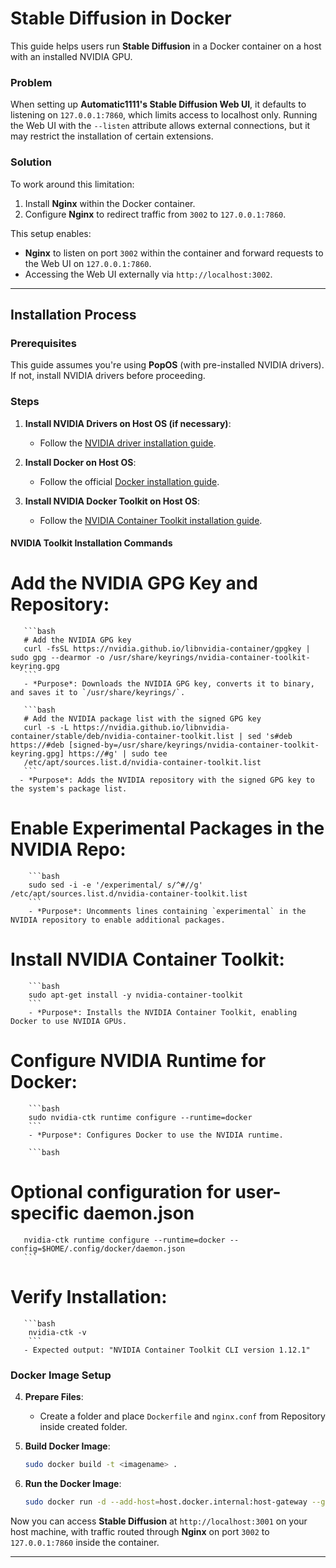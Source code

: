 # Stable Diffusion in Docker

This guide helps users run **Stable Diffusion** in a Docker container on a host with an installed NVIDIA GPU.

### Problem
When setting up **Automatic1111's Stable Diffusion Web UI**, it defaults to listening on `127.0.0.1:7860`, which limits access to localhost only. Running the Web UI with the `--listen` attribute allows external connections, but it may restrict the installation of certain extensions.

### Solution
To work around this limitation:
1. Install **Nginx** within the Docker container.
2. Configure **Nginx** to redirect traffic from `3002` to `127.0.0.1:7860`.

This setup enables:
- **Nginx** to listen on port `3002` within the container and forward requests to the Web UI on `127.0.0.1:7860`.
- Accessing the Web UI externally via `http://localhost:3002`.

---

## Installation Process

### Prerequisites
This guide assumes you're using **PopOS** (with pre-installed NVIDIA drivers). If not, install NVIDIA drivers before proceeding.

### Steps

1. **Install NVIDIA Drivers on Host OS (if necessary)**:
   - Follow the [NVIDIA driver installation guide](https://docs.nvidia.com/).

2. **Install Docker on Host OS**:
   - Follow the official [Docker installation guide](https://docs.docker.com/engine/install/).

3. **Install NVIDIA Docker Toolkit on Host OS**:
   - Follow the [NVIDIA Container Toolkit installation guide](https://docs.nvidia.com/datacenter/cloud-native/container-toolkit/latest/install-guide.html).

#### NVIDIA Toolkit Installation Commands

   # **Add the NVIDIA GPG Key and Repository**:
       ```bash
       # Add the NVIDIA GPG key
       curl -fsSL https://nvidia.github.io/libnvidia-container/gpgkey | sudo gpg --dearmor -o /usr/share/keyrings/nvidia-container-toolkit-keyring.gpg
       ```
       - *Purpose*: Downloads the NVIDIA GPG key, converts it to binary, and saves it to `/usr/share/keyrings/`.

       ```bash
       # Add the NVIDIA package list with the signed GPG key
       curl -s -L https://nvidia.github.io/libnvidia-container/stable/deb/nvidia-container-toolkit.list | sed 's#deb https://#deb [signed-by=/usr/share/keyrings/nvidia-container-toolkit-keyring.gpg] https://#g' | sudo tee 
       /etc/apt/sources.list.d/nvidia-container-toolkit.list
       ```
      - *Purpose*: Adds the NVIDIA repository with the signed GPG key to the system's package list.

   # **Enable Experimental Packages in the NVIDIA Repo**:
        ```bash
        sudo sed -i -e '/experimental/ s/^#//g' /etc/apt/sources.list.d/nvidia-container-toolkit.list
        ```
        - *Purpose*: Uncomments lines containing `experimental` in the NVIDIA repository to enable additional packages.

   # **Install NVIDIA Container Toolkit**:
        ```bash
        sudo apt-get install -y nvidia-container-toolkit
        ```
        - *Purpose*: Installs the NVIDIA Container Toolkit, enabling Docker to use NVIDIA GPUs.

   # **Configure NVIDIA Runtime for Docker**:
        ```bash
        sudo nvidia-ctk runtime configure --runtime=docker
        ```
        - *Purpose*: Configures Docker to use the NVIDIA runtime.

        ```bash
   # Optional configuration for user-specific daemon.json
       nvidia-ctk runtime configure --runtime=docker --config=$HOME/.config/docker/daemon.json
       ```

   # **Verify Installation**:
       ```bash
        nvidia-ctk -v
        ```
       - Expected output: "NVIDIA Container Toolkit CLI version 1.12.1"

### Docker Image Setup

4. **Prepare Files**:
   - Create a folder and place `Dockerfile` and `nginx.conf` from Repository inside created folder.

5. **Build Docker Image**:
   ```bash
   sudo docker build -t <imagename> .
   ```

6. **Run the Docker Image**:
   ```bash
   sudo docker run -d --add-host=host.docker.internal:host-gateway --gpus all --name <imagename> --restart always -p 3002:3002 <imagename>:latest
   ```

Now you can access **Stable Diffusion** at `http://localhost:3001` on your host machine, with traffic routed through **Nginx** on port `3002` to `127.0.0.1:7860` inside the container.

--- 
